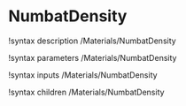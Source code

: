 # NumbatDensity
!syntax description /Materials/NumbatDensity

!syntax parameters /Materials/NumbatDensity

!syntax inputs /Materials/NumbatDensity

!syntax children /Materials/NumbatDensity
